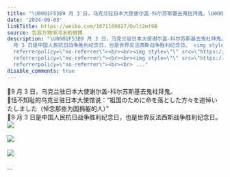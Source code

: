 ```yaml
---
title: "\U0001F53B9 月 3 日，乌克兰驻日本大使谢尔盖-科尔苏斯基去鬼社拜鬼。\U0001F53B恬不知耻的乌克兰驻日本大使馆说：“祖国のために命を落とした方々を追悼いたしました（悼念..."
date: '2024-09-03'
linkTitle: https://weibo.com/1671109627/Ovlt2mt9B
source: 包容万物恒河水的微博
description: "\U0001F53B9 月 3 日，乌克兰驻日本大使谢尔盖-科尔苏斯基去鬼社拜鬼。<br>\U0001F53B恬不知耻的乌克兰驻日本大使馆说：“祖国のために命を落とした方々を追悼いたしました（悼念那些为国捐躯的人）”<br>\U0001F53B9
  月 3 日是中国人民抗日战争胜利纪念日，也是世界反法西斯战争胜利纪念日。 <img style=\"\" src=\"https://tvax3.sinaimg.cn/large/639b1bfbly1htb2wyv3igj21hc12x4qp.jpg\"
  referrerpolicy=\"no-referrer\"><br><br><img style=\"\" src=\"https://tvax2.sinaimg.cn/large/639b1bfbly1htb2x1kkvcj21hc140hdt.jpg\"
  referrerpolicy=\"no-referrer\"><br><br><img style=\"\" src=\"https://tvax1.sinaimg.cn/large/639b1bfbly1htb2x3i5saj20wi0od175.jpg\"
  referrerpolicy=\"no-referrer\"><br><br> ..."
disable_comments: true
---
```

🔻9 月 3 日，乌克兰驻日本大使谢尔盖-科尔苏斯基去鬼社拜鬼。<br>🔻恬不知耻的乌克兰驻日本大使馆说：“祖国のために命を落とした方々を追悼いたしました（悼念那些为国捐躯的人）”<br>🔻9 月 3 日是中国人民抗日战争胜利纪念日，也是世界反法西斯战争胜利纪念日。 <img style="" src="https://tvax3.sinaimg.cn/large/639b1bfbly1htb2wyv3igj21hc12x4qp.jpg" referrerpolicy="no-referrer"><br><br><img style="" src="https://tvax2.sinaimg.cn/large/639b1bfbly1htb2x1kkvcj21hc140hdt.jpg" referrerpolicy="no-referrer"><br><br><img style="" src="https://tvax1.sinaimg.cn/large/639b1bfbly1htb2x3i5saj20wi0od175.jpg" referrerpolicy="no-referrer"><br><br> ...